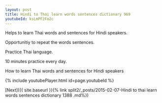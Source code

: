 ```yaml
---
layout: post
title: Hindi to Thai learn words sentences dictionary 969 
youtubeId: ksLmPF2Fo2c
---
```

 
 
Helps to learn Thai words and sentences for Hindi speakers.

Opportunitiy to repeat the words sentences. 

Practice Thai language. 
 
10 minutes practice every day. 
 
How to learn Thai words and sentences for Hindi speakers 
 
{% include youtubePlayer.html id=page.youtubeId %}
 
 
[Next]({{ site.baseurl }}{% link  split2/_posts/2015-02-07-Hindi to thai learn words sentences dictionary 1388 .md%})
 
